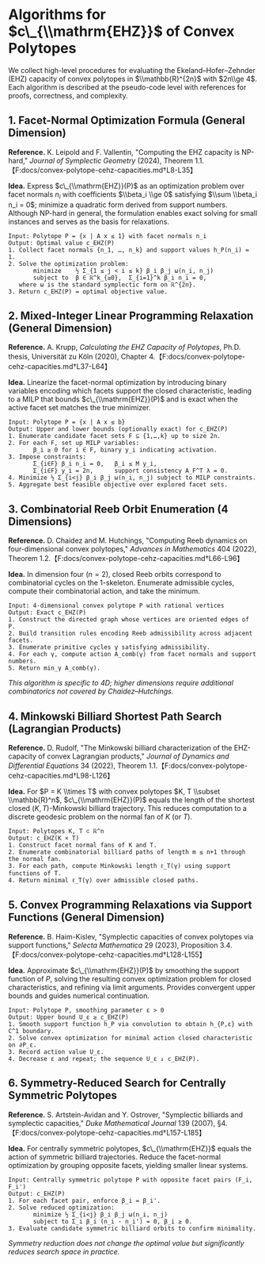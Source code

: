 # Algorithms for $c\_{\\mathrm{EHZ}}$ of Convex Polytopes

We collect high-level procedures for evaluating the Ekeland–Hofer–Zehnder (EHZ) capacity of convex
polytopes in $\\mathbb{R}^{2n}$ with $2n\\ge 4$. Each algorithm is described at the pseudo-code
level with references for proofs, correctness, and complexity.

## 1. Facet-Normal Optimization Formula (General Dimension)

**Reference.** K. Leipold and F. Vallentin, "Computing the EHZ capacity is NP-hard," _Journal of
Symplectic Geometry_ (2024), Theorem 1.1.【F:docs/convex-polytope-cehz-capacities.md†L8-L35】

**Idea.** Express $c\_{\\mathrm{EHZ}}(P)$ as an optimization problem over facet normals $n_i$ with
coefficients $\\beta_i \\ge 0$ satisfying $\\sum \\beta_i n_i = 0$; minimize a quadratic form
derived from support numbers. Although NP-hard in general, the formulation enables exact solving for
small instances and serves as the basis for relaxations.

```text
Input: Polytope P = {x | A x ≤ 1} with facet normals n_i
Output: Optimal value c_EHZ(P)
1. Collect facet normals {n_1, …, n_k} and support values h_P(n_i) = 1.
2. Solve the optimization problem:
       minimize    ½ Σ_{1 ≤ j < i ≤ k} β_i β_j ω(n_i, n_j)
       subject to  β ∈ ℝ^k_{≥0},  Σ_{i=1}^k β_i n_i = 0,
   where ω is the standard symplectic form on ℝ^{2n}.
3. Return c_EHZ(P) = optimal objective value.
```

## 2. Mixed-Integer Linear Programming Relaxation (General Dimension)

**Reference.** A. Krupp, _Calculating the EHZ Capacity of Polytopes_, Ph.D. thesis, Universität zu
Köln (2020), Chapter 4.【F:docs/convex-polytope-cehz-capacities.md†L37-L64】

**Idea.** Linearize the facet-normal optimization by introducing binary variables encoding which
facets support the closed characteristic, leading to a MILP that bounds $c\_{\\mathrm{EHZ}}(P)$ and
is exact when the active facet set matches the true minimizer.

```text
Input: Polytope P = {x | A x ≤ b}
Output: Upper and lower bounds (optionally exact) for c_EHZ(P)
1. Enumerate candidate facet sets F ⊆ {1,…,k} up to size 2n.
2. For each F, set up MILP variables:
       β_i ≥ 0 for i ∈ F, binary y_i indicating activation.
3. Impose constraints:
       Σ_{i∈F} β_i n_i = 0,   β_i ≤ M y_i,
       Σ_{i∈F} y_i = 2n,      support consistency A_F^T λ = 0.
4. Minimize ½ Σ_{i<j} β_i β_j ω(n_i, n_j) subject to MILP constraints.
5. Aggregate best feasible objective over explored facet sets.
```

## 3. Combinatorial Reeb Orbit Enumeration (4 Dimensions)

**Reference.** D. Chaidez and M. Hutchings, "Computing Reeb dynamics on four-dimensional convex
polytopes," _Advances in Mathematics_ 404 (2022), Theorem
1.2.【F:docs/convex-polytope-cehz-capacities.md†L66-L96】

**Idea.** In dimension four ($n=2$), closed Reeb orbits correspond to combinatorial cycles on the
$1$-skeleton. Enumerate admissible cycles, compute their combinatorial action, and take the minimum.

```text
Input: 4-dimensional convex polytope P with rational vertices
Output: Exact c_EHZ(P)
1. Construct the directed graph whose vertices are oriented edges of P.
2. Build transition rules encoding Reeb admissibility across adjacent facets.
3. Enumerate primitive cycles γ satisfying admissibility.
4. For each γ, compute action A_comb(γ) from facet normals and support numbers.
5. Return min_γ A_comb(γ).
```

_This algorithm is specific to 4D; higher dimensions require additional combinatorics not covered by
Chaidez–Hutchings._

## 4. Minkowski Billiard Shortest Path Search (Lagrangian Products)

**Reference.** D. Rudolf, "The Minkowski billiard characterization of the EHZ-capacity of convex
Lagrangian products," _Journal of Dynamics and Differential Equations_ 34 (2022), Theorem
1.1.【F:docs/convex-polytope-cehz-capacities.md†L98-L126】

**Idea.** For $P = K \\times T$ with convex polytopes $K, T \\subset \\mathbb{R}^n$,
$c\_{\\mathrm{EHZ}}(P)$ equals the length of the shortest closed $(K,T)$-Minkowski billiard
trajectory. This reduces computation to a discrete geodesic problem on the normal fan of $K$ (or
$T$).

```text
Input: Polytopes K, T ⊂ ℝ^n
Output: c_EHZ(K × T)
1. Construct facet normal fans of K and T.
2. Enumerate combinatorial billiard paths of length m ≤ n+1 through the normal fan.
3. For each path, compute Minkowski length ℓ_T(γ) using support functions of T.
4. Return minimal ℓ_T(γ) over admissible closed paths.
```

## 5. Convex Programming Relaxations via Support Functions (General Dimension)

**Reference.** B. Haim-Kislev, "Symplectic capacities of convex polytopes via support functions,"
_Selecta Mathematica_ 29 (2023), Proposition
3.4.【F:docs/convex-polytope-cehz-capacities.md†L128-L155】

**Idea.** Approximate $c\_{\\mathrm{EHZ}}(P)$ by smoothing the support function of $P$, solving the
resulting convex optimization problem for closed characteristics, and refining via limit arguments.
Provides convergent upper bounds and guides numerical continuation.

```text
Input: Polytope P, smoothing parameter ε > 0
Output: Upper bound U_ε ≥ c_EHZ(P)
1. Smooth support function h_P via convolution to obtain h_{P,ε} with C^1 boundary.
2. Solve convex optimization for minimal action closed characteristic on ∂P_ε.
3. Record action value U_ε.
4. Decrease ε and repeat; the sequence U_ε ↓ c_EHZ(P).
```

## 6. Symmetry-Reduced Search for Centrally Symmetric Polytopes

**Reference.** S. Artstein-Avidan and Y. Ostrover, "Symplectic billiards and symplectic capacities,"
_Duke Mathematical Journal_ 139 (2007), §4.【F:docs/convex-polytope-cehz-capacities.md†L157-L185】

**Idea.** For centrally symmetric polytopes, $c\_{\\mathrm{EHZ}}$ equals the action of symmetric
billiard trajectories. Reduce the facet-normal optimization by grouping opposite facets, yielding
smaller linear systems.

```text
Input: Centrally symmetric polytope P with opposite facet pairs (F_i, F_i')
Output: c_EHZ(P)
1. For each facet pair, enforce β_i = β_i'.
2. Solve reduced optimization:
       minimize ½ Σ_{i<j} β_i β_j ω(n_i, n_j)
       subject to Σ_i β_i (n_i - n_i') = 0, β_i ≥ 0.
3. Evaluate candidate symmetric billiard orbits to confirm minimality.
```

_Symmetry reduction does not change the optimal value but significantly reduces search space in
practice._

